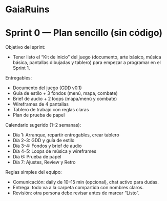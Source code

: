 # GaiaRuins

# Sprint 0 — Plan sencillo (sin código)
Objetivo del sprint:
- Tener listo el “Kit de inicio” del juego (documento, arte básico, música básica, pantallas dibujadas y tablero) para empezar a programar en el Sprint 1.

Entregables:
- Documento del juego (GDD v0.1)
- Guía de estilo + 3 fondos (menú, mapa, combate)
- Brief de audio + 2 loops (mapa/menú y combate)
- Wireframes de 4 pantallas
- Tablero de trabajo con reglas claras
- Plan de prueba de papel

Calendario sugerido (1–2 semanas):
- Día 1: Arranque, repartir entregables, crear tablero
- Día 2–3: GDD y guía de estilo
- Día 3–4: Fondos y brief de audio
- Día 4–5: Loops de música y wireframes
- Día 6: Prueba de papel
- Día 7: Ajustes, Review y Retro

Reglas simples del equipo:
- Comunicación: daily de 10–15 min (opcional), chat activo para dudas.
- Entrega: todo va a la carpeta compartida con nombres claros.
- Revisión: otra persona debe revisar antes de marcar “Listo”.
